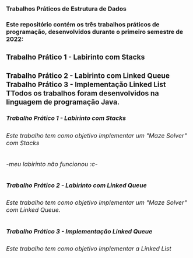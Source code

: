 <h3>Trabalhos Práticos de Estrutura de Dados<h3>
<b>
<h4>Este repositório contém os três trabalhos práticos de programação, desenvolvidos durante o primeiro semestre de 2022:<h4>
<b>
<h3>Trabalho Prático 1 - Labirinto com Stacks<h3>
Trabalho Prático 2 - Labirinto com Linked Queue
Trabalho Prático 3 - Implementação Linked List
TTodos os trabalhos foram desenvolvidos na linguagem de programação Java.

<h5>Trabalho Prático 1 - Labirinto com Stacks<h5>
<h6>Este trabalho tem como objetivo implementar um "Maze Solver" com Stacks<h6>

-meu labirinto não funcionou :c-


<h5>Trabalho Prático 2 - Labirinto com Linked Queue<h5>
<h6>Este trabalho tem como objetivo implementar um "Maze Solver" com Linked Queue.<h6>


<h5>Trabalho Prático 3 - Implementação Linked Queue<h5>
<h6>Este trabalho tem como objetivo implementar a Linked List<h6>
